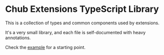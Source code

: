 # Chub Extensions TypeScript Library

This is a collection of types and common components used by extensions.

It's a very small library, and each file is self-documented with heavy annotations.

Check the [example](https://github.com/CharHubAI/chub-extensions-ts/blob/main/src/components/example.tsx) for a starting point.
